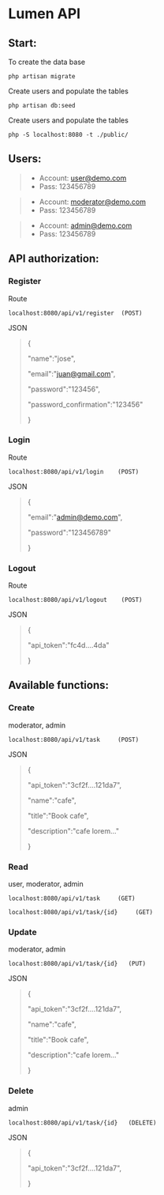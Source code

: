 # Lumen API

## Start:

To create the data base

    php artisan migrate

Create users and populate the tables

    php artisan db:seed

Create users and populate the tables

    php -S localhost:8080 -t ./public/

## Users:

> -   Account: user@demo.com
> -   Pass: 123456789

> -   Account: moderator@demo.com
> -   Pass: 123456789

> -   Account: admin@demo.com
> -   Pass: 123456789

## API authorization:

### Register

Route

    localhost:8080/api/v1/register  (POST)

JSON

> {
>
> "name":"jose",
>
> "email":"juan@gmail.com",
>
> "password":"123456",
>
> "password_confirmation":"123456"
>
> }

### Login

Route

    localhost:8080/api/v1/login    (POST)

JSON

> {
>
> "email":"admin@demo.com",
>
> "password":"123456789"
>
> }

### Logout

Route

    localhost:8080/api/v1/logout    (POST)

JSON

> {
>
> "api_token":"fc4d....4da"
>
> }

## Available functions:

### Create

moderator, admin

    localhost:8080/api/v1/task     (POST)

JSON

> {
>
> "api_token":"3cf2f....121da7",
>
> "name":"cafe",
>
> "title":"Book cafe",
>
> "description":"cafe lorem..."
>
> }

### Read

user, moderator, admin

    localhost:8080/api/v1/task     (GET)

    localhost:8080/api/v1/task/{id}     (GET)

### Update

moderator, admin

    localhost:8080/api/v1/task/{id}   (PUT)

JSON

> {
>
> "api_token":"3cf2f....121da7",
>
> "name":"cafe",
>
> "title":"Book cafe",
>
> "description":"cafe lorem..."
>
> }

### Delete

admin

    localhost:8080/api/v1/task/{id}   (DELETE)

JSON

> {
>
> "api_token":"3cf2f....121da7",
>
> }

